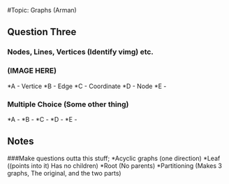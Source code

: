 #Topic: Graphs
(Arman)
## Question Three
### Nodes, Lines, Vertices (Identify vimg) etc.
### (IMAGE HERE)
*A - Vertice
*B - Edge
*C - Coordinate
*D - Node
*E - 

### Multiple Choice (Some other thing)
*A - 
*B - 
*C - 
*D - 
*E - 

## Notes
###Make questions outta this stuff;
*Acyclic graphs (one direction)
*Leaf ((points into it) Has no children)
*Root (No parents)
*Partitioning (Makes 3 graphs, The original, and the two parts)